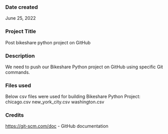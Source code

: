 ### Date created
June 25, 2022

### Project Title
Post bikeshare python project on GitHub

### Description
We need to push our Bikeshare Python project on GitHub using specific Git commands.

### Files used
Below csv files were used for building Bikeshare Python Project:
chicago.csv
new_york_city.csv
washington.csv

### Credits
https://git-scm.com/doc - GitHub documentation
